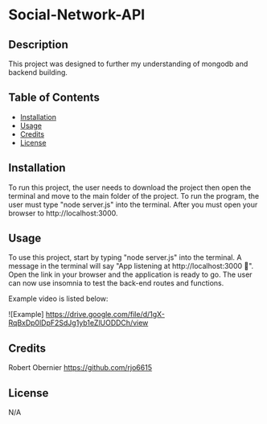 # Social-Network-API

## Description

This project was designed to further my understanding of mongodb and backend building.


## Table of Contents

- [Installation](#installation)
- [Usage](#usage)
- [Credits](#credits)
- [License](#license)

## Installation

To run this project, the user needs to download the project then open the terminal and move to the main folder of the project. To run the program, the user must type "node server.js" into the terminal. After you must open your browser to
http://localhost:3000.

## Usage

To use this project, start by typing "node server.js" into the terminal. A message in the terminal will say "App listening at http://localhost:3000 🚀". Open the link in your browser and the application is ready to go. The user can now use insomnia to test the back-end routes and functions.

Example video is listed below:

![Example] https://drive.google.com/file/d/1gX-RqBxDp0lDpF2SdJg1yb1eZlUODDCh/view

## Credits

Robert Obernier https://github.com/rjo6615

## License

N/A